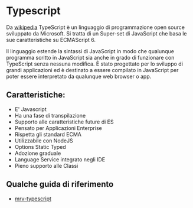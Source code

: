 # Typescript

Da [wikipedia](https://it.wikipedia.org/wiki/TypeScript) TypeScript è un linguaggio di programmazione open source sviluppato da Microsoft. Si tratta di un Super-set di JavaScript che basa le sue caratteristiche su ECMAScript 6.

Il linguaggio estende la sintassi di JavaScript in modo che qualunque programma scritto in JavaScript sia anche in grado di funzionare con TypeScript senza nessuna modifica. È stato progettato per lo sviluppo di grandi applicazioni ed è destinato a essere compilato in JavaScript per poter essere interpretato da qualunque web browser o app.

## Caratteristiche:

- E' Javascript
- Ha una fase di transpilazione
- Supporto alle caratteristiche future di ES
- Pensato per Applicazioni Enterprise
- Rispetta gli standard ECMA
- Utilizzabile con NodeJS
- Options Static Typed
- Adozione graduale
- Language Service integrato negli IDE
- Pieno supporto alle Classi

## Qualche guida di riferimento

- [mrv-typescript](https://www.mrw.it/javascript/guida-typescript/)




